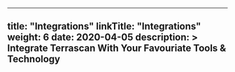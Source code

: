 
---
title: "Integrations"
linkTitle: "Integrations"
weight: 6
date: 2020-04-05
description: >
 Integrate Terrascan With Your Favouriate Tools & Technology 
---



